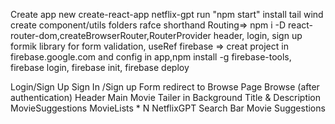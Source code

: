 Create app new create-react-app netflix-gpt
run "npm start"
install tail wind
create component/utils folders
rafce shorthand
Routing=> npm i -D react-router-dom,createBrowserRouter,RouterProvider
header, login, sign up
formik library for form validation, useRef
firebase => creat project in firebase.google.com and config in app,npm install -g firebase-tools, firebase login, firebase init, firebase deploy


Login/Sign Up
    Sign In /Sign up Form
    redirect to Browse Page
Browse (after authentication)
    Header
    Main Movie
        Tailer in Background
        Title & Description
        MovieSuggestions
            MovieLists * N
NetflixGPT
    Search Bar
    Movie Suggestions